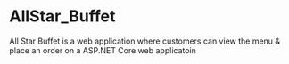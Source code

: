 # AllStar_Buffet
All Star Buffet is a web application where customers can view the menu &amp; place an order on a ASP.NET Core web applicatoin
